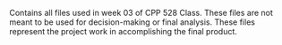 Contains all files used in week 03 of CPP 528 Class.  These files are not meant to be used for decision-making or final analysis. 
These files represent the project work in accomplishing the final product. 

